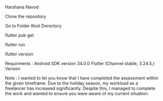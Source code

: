 Harshana Navod

Clone the repository

Go to Folder Root Derectory

flutter pub get  

flutter run

flutter version

Requirments : Android SDK version 34.0.0 Flutter (Channel stable, 3.24.5,) Version

Note : I wanted to let you know that I have completed the assessment within the given timeframe. Due to the holiday season, my workload as a freelancer has increased significantly. Despite this, I managed to complete the work and wanted to ensure you were aware of my current situation.
